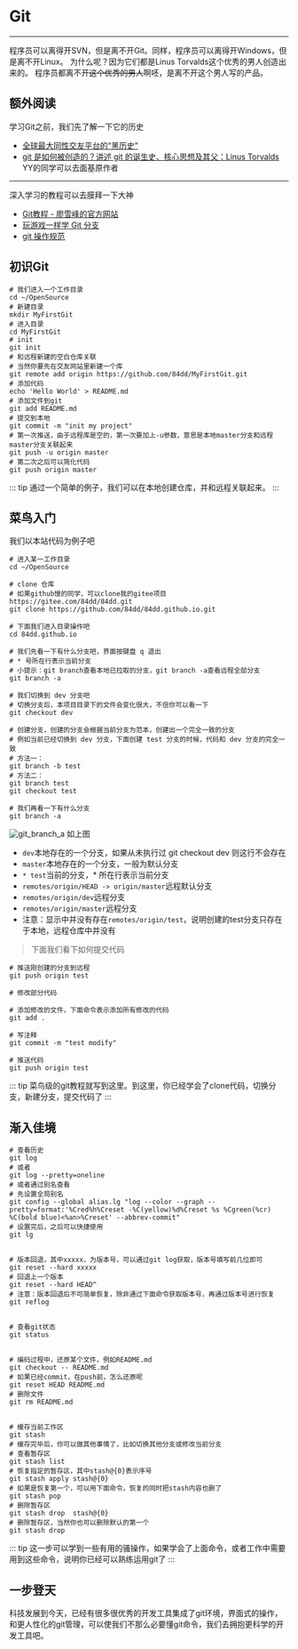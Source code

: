 # Git
***
程序员可以离得开SVN，但是离不开Git。同样，程序员可以离得开Windows，但是离不开Linux。
为什么呢？因为它们都是Linus Torvalds这个优秀的男人创造出来的。
程序员都离不开~~这个优秀的男人~~啊呸，是离不开这个男人写的产品。

## 额外阅读
学习Git之前，我们先了解一下它的历史
- [全球最大同性交友平台的“黑历史”](https://mp.weixin.qq.com/s/ekkcH4Nly8iqtx9jrjbmag)
- [git 是如何被创造的？讲述 git 的诞生史、核心思想及其父：Linus Torvalds](https://mp.weixin.qq.com/s/3GtXkleBYshPN8bKFyLDiw) YY的同学可以去面基原作者
***
深入学习的教程可以去膜拜一下大神
- [Git教程 - 廖雪峰的官方网站](https://www.liaoxuefeng.com/wiki/896043488029600)
- [玩游戏一样学 Git 分支](https://mp.weixin.qq.com/s/i7h2UQVxkOHSyaVL6-sjOQ)
- [git 操作规范](https://mp.weixin.qq.com/s/YA9mlPiezeC0TgwqI3wvjQ)

## 初识Git
```git
# 我们进入一个工作目录
cd ~/OpenSource
# 新建目录
mkdir MyFirstGit
# 进入目录
cd MyFirstGit
# init
git init
# 和远程新建的空白仓库关联
# 当然你要先在交友网站里新建一个库
git remote add origin https://github.com/84dd/MyFirstGit.git
# 添加代码
echo 'Hello World' > README.md
# 添加文件到git
git add README.md
# 提交到本地
git commit -m "init my project"
# 第一次推送，由于远程库是空的，第一次要加上-u参数，意思是本地master分支和远程master分支关联起来
git push -u origin master
# 第二次之后可以简化代码
git push origin master
```
::: tip
通过一个简单的例子，我们可以在本地创建仓库，并和远程关联起来。
:::

## 菜鸟入门
我们以本站代码为例子吧
```git
# 进入某一工作目录
cd ~/OpenSource

# clone 仓库
# 如果github慢的同学，可以clone我的gitee项目 https://gitee.com/84dd/84dd.git
git clone https://github.com/84dd/84dd.github.io.git

# 下面我们进入目录操作吧
cd 84dd.github.io

# 我们先看一下有什么分支吧，界面按键盘 q 退出
# * 号所在行表示当前分支
# 小提示：git branch查看本地已拉取的分支，git branch -a查看远程全部分支
git branch -a

# 我们切换到 dev 分支吧
# 切换分支后，本项目目录下的文件会变化很大，不信你可以看一下
git checkout dev

# 创建分支，创建的分支会根据当前分支为范本，创建出一个完全一致的分支
# 例如当前已经切换到 dev 分支，下面创建 test 分支的时候，代码和 dev 分支的完全一致
# 方法一：
git branch -b test
# 方法二：
git branch test    
git checkout test

# 我们再看一下有什么分支
git branch -a
```
![git_branch_a](https://qiniu.84dd.xyz/git/git_branch_a.png!84dd)
如上图
- `dev`本地存在的一个分支，如果从未执行过 git checkout dev 则这行不会存在
- `master`本地存在的一个分支，一般为默认分支
- `* test`当前的分支，\* 所在行表示当前分支
- `remotes/origin/HEAD -> origin/master`远程默认分支
- `remotes/origin/dev`远程分支
- `remotes/origin/master`远程分支
- 注意：显示中并没有存在`remotes/origin/test`，说明创建的test分支只存在于本地，远程仓库中并没有

>下面我们看下如何提交代码
```git
# 推送刚创建的分支到远程
git push origin test

# 修改部分代码

# 添加修改的文件，下面命令表示添加所有修改的代码
git add .

# 写注释
git commit -m "test modify"

# 推送代码
git push origin test
```
::: tip
菜鸟级的git教程就写到这里。到这里，你已经学会了clone代码，切换分支，新建分支，提交代码了
:::

## 渐入佳境
```git
# 查看历史
git log
# 或者
git log --pretty=oneline
# 或者通过别名查看
# 先设置全局别名
git config --global alias.lg "log --color --graph --pretty=format:'%Cred%h%Creset -%C(yellow)%d%Creset %s %Cgreen(%cr) %C(bold blue)<%an>%Creset' --abbrev-commit"
# 设置完后，之后可以快捷使用
git lg


# 版本回退，其中xxxxx，为版本号，可以通过git log获取，版本号填写前几位即可
git reset --hard xxxxx
# 回退上一个版本
git reset --hard HEAD^
# 注意：版本回退后不可简单恢复，除非通过下面命令获取版本号，再通过版本号进行恢复
git reflog


# 查看git状态
git status


# 编码过程中，还原某个文件，例如README.md
git checkout -- README.md
# 如果已经commit，在push前，怎么还原呢
git reset HEAD README.md
# 删除文件
git rm README.md


# 缓存当前工作区
git stash
# 缓存完毕后，你可以做其他事情了，比如切换其他分支或修改当前分支
# 查看暂存区
git stash list
# 恢复指定的暂存区，其中stash@{0}表示序号
git stash apply stash@{0}
# 如果是恢复第一个，可以用下面命令，恢复的同时把stash内容也删了
git stash pop
# 删除暂存区
git stash drop  stash@{0}
# 删除暂存区，当然你也可以删除默认的第一个
git stash drop
```
::: tip
这一步可以学到一些有用的骚操作，如果学会了上面命令，或者工作中需要用到这些命令，说明你已经可以熟练运用git了
:::

## 一步登天
科技发展到今天，已经有很多很优秀的开发工具集成了git环境，界面式的操作，和更人性化的git管理，可以使我们不那么必要懂git命令，我们去拥抱更科学的开发工具吧。
